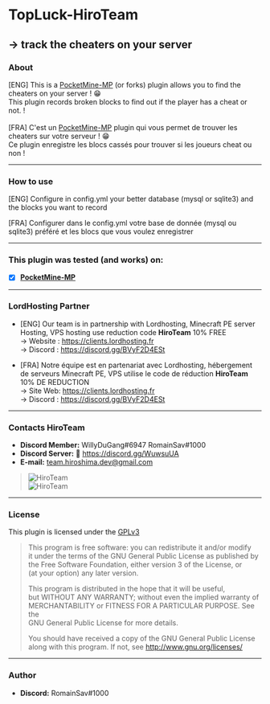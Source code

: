 # TopLuck-HiroTeam
-> track the cheaters on your server
---
### About
[ENG] This is a [PocketMine-MP](https://github.com/pmmp/PocketMine-MP) (or forks) plugin allows you to find the cheaters on your server ! :grin: <br/>
This plugin records broken blocks to find out if the player has a cheat or not. ! <br/>
<br/>
[FRA] C'est un [PocketMine-MP](https://github.com/pmmp/PocketMine-MP) plugin qui vous permet de trouver les cheaters sur votre serveur ! :grin: <br/>
Ce plugin enregistre les blocs cassés pour trouver si les joueurs cheat ou non ! <br/>

---
### How to use
[ENG] Configure in config.yml your better database (mysql or sqlite3) and the blocks you want to record</br>

[FRA] Configurer dans le config.yml votre base de donnée (mysql ou sqlite3) préféré et les blocs que vous voulez enregistrer</br>

---
### **This plugin was tested (and works) on:**

- [x] **[PocketMine-MP](https://github.com/pmmp/PocketMine-MP)**
---
### **LordHosting Partner**

- [ENG] Our team is in partnership with Lordhosting, Minecraft PE server Hosting, VPS hosting use reduction code __**HiroTeam**__ 10% FREE </br>
-> Website : https://clients.lordhosting.fr </br>
-> Discord : https://discord.gg/BVyF2D4ESt </br>

- [FRA] Notre équipe est en partenariat avec Lordhosting, hébergement de serveurs Minecraft PE, VPS utilise le code de réduction __**HiroTeam**__ 10% DE REDUCTION </br>
-> Site Web: https://clients.lordhosting.fr </br>
-> Discord : https://discord.gg/BVyF2D4ESt </br>
---
### Contacts HiroTeam

- **Discord Member:** WillyDuGang#6947 RomainSav#1000
- **Discord Server:** :link:  https://discord.gg/WuwsuUA<br/>
- **E-mail:** team.hiroshima.dev@gmail.com<br/>

> ![HiroTeam](https://www.zupimages.net/up/20/25/mb59.png) </br>
> ![HiroTeam](https://cdn.discordapp.com/attachments/701520774598492220/723269120992215080/PicsArt_06-18-10.13.13.png)

---
### License
This plugin is licensed under the [GPLv3](http://www.gnu.org/licenses/gpl-3.0.html)

>This program is free software: you can redistribute it and/or modify<br/>
>it under the terms of the GNU General Public License as published by<br/>
>the Free Software Foundation, either version 3 of the License, or<br/>
>(at your option) any later version.<br/>
>
>This program is distributed in the hope that it will be useful,<br/>
>but WITHOUT ANY WARRANTY; without even the implied warranty of<br/>
>MERCHANTABILITY or FITNESS FOR A PARTICULAR PURPOSE.  See the<br/>
>GNU General Public License for more details.<br/>
>
>You should have received a copy of the GNU General Public License<br/>
>along with this program.  If not, see http://www.gnu.org/licenses/
---
### Author
- **Discord:** RomainSav#1000
